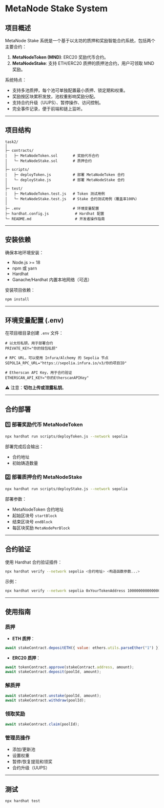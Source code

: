 # MetaNode Stake System

## 项目概述
MetaNode Stake 系统是一个基于以太坊的质押和奖励智能合约系统，包括两个主要合约：
1. **MetaNodeToken (MND)**: ERC20 奖励代币合约。
2. **MetaNodeStake**: 支持 ETH/ERC20 质押的质押池合约，用户可领取 MND 奖励。

系统特点：
- 支持多池质押，每个池可单独配置最小质押、锁定期和权重。
- 奖励按区块累积发放，池权重影响奖励分配。
- 支持合约升级（UUPS）、暂停操作、访问控制。
- 完全事件记录，便于前端和链上监听。

---

## 项目结构

```text
task2/
│
├─ contracts/
│   ├─ MetaNodeToken.sol       # 奖励代币合约
│   └─ MetaNodeStake.sol       # 质押合约
│
├─ scripts/
│   ├─ deployToken.js          # 部署 MetaNodeToken 合约
│   └─ deployStake.js          # 部署 MetaNodeStake 合约
│
├─ test/
│   ├─ MetaNodeToken.test.js   # Token 测试用例
│   └─ MetaNodeStake.test.js   # Stake 合约测试用例（覆盖率100%）
│
├─ .env                        # 环境变量配置
├─ hardhat.config.js            # Hardhat 配置
└─ README.md                    # 开发者操作指南
```

---

## 安装依赖

确保本地环境安装：
- Node.js >= 18
- npm 或 yarn
- Hardhat
- Ganache/Hardhat 内置本地网络（可选）

安装项目依赖：

```bash
npm install
```

---

## 环境变量配置 (.env)

在项目根目录创建 `.env` 文件：

```text
# 以太坊私钥，用于部署合约
PRIVATE_KEY="你的钱包私钥"

# RPC URL，可以使用 Infura/Alchemy 的 Sepolia 节点
SEPOLIA_RPC_URL="https://sepolia.infura.io/v3/你的项目ID"

# Etherscan API Key，用于合约验证
ETHERSCAN_API_KEY="你的EtherscanAPIKey"
```

⚠️ 注意：**切勿上传或泄露私钥**。

---

## 合约部署

### 1️⃣ 部署奖励代币 MetaNodeToken

```bash
npx hardhat run scripts/deployToken.js --network sepolia
```

部署完成后会输出：
- 合约地址
- 初始铸造数量

### 2️⃣ 部署质押合约 MetaNodeStake

```bash
npx hardhat run scripts/deployStake.js --network sepolia
```

部署参数：
- MetaNodeToken 合约地址
- 起始区块号 `startBlock`
- 结束区块号 `endBlock`
- 每区块奖励 `MetaNodePerBlock`

---

## 合约验证

使用 Hardhat 合约验证插件：

```bash
npx hardhat verify --network sepolia <合约地址> <构造函数参数...>
```

示例：

```bash
npx hardhat verify --network sepolia 0xYourTokenAddress 1000000000000000000000000
```

---

## 使用指南

### 质押
- **ETH 质押**：
```js
await stakeContract.depositETH({ value: ethers.utils.parseEther("1") });
```

- **ERC20 质押**：
```js
await tokenContract.approve(stakeContract.address, amount);
await stakeContract.deposit(poolId, amount);
```

### 解质押
```js
await stakeContract.unstake(poolId, amount);
await stakeContract.withdraw(poolId);
```

### 领取奖励
```js
await stakeContract.claim(poolId);
```

### 管理员操作
- 添加/更新池
- 设置权重
- 暂停/恢复提现和领奖
- 合约升级（UUPS）

---

## 测试

```bash
npx hardhat test
```
